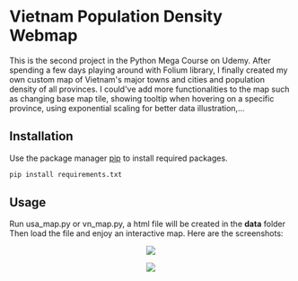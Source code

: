 # Vietnam Population Density Webmap
This is the second project in the Python Mega Course on Udemy. After spending a few days playing around with Folium library, I finally created my own custom map of Vietnam's major towns and cities and population density of all provinces. I could've add more functionalities to the map such as changing base map tile, showing tooltip when hovering on a specific province, using exponential scaling for better data illustration,...

## Installation

Use the package manager [pip](https://pip.pypa.io/en/stable/) to install required packages.

```bash
pip install requirements.txt
```
## Usage

Run usa_map.py or vn_map.py, a html file will be created in the <b>data</b> folder
Then load the file and enjoy an interactive map.
Here are the screenshots:

<p align="center">
  <img src="https://user-images.githubusercontent.com/40832101/108624192-e7917f80-7475-11eb-913d-d5c443be1c99.png" />
</p>

<p align="center">
  <img src="https://user-images.githubusercontent.com/40832101/108624214-16a7f100-7476-11eb-9755-6e21f28aa1da.png" />
</p>
